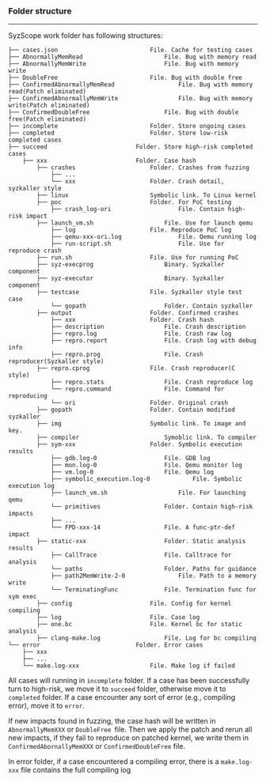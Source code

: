 ### Folder structure

------

SyzScope work folder has following structures:

```
├── cases.json							File. Cache for testing cases
├── AbnormallyMemRead						File. Bug with memory read
├── AbnormallyMemWrite						File. Bug with memory write
├── DoubleFree							File. Bug with double free
├── ConfirmedAbnormallyMemRead					File. Bug with memory read(Patch eliminated)
├── ConfirmedAbnormallyMemWrite					File. Bug with memory write(Patch eliminated)
├── ConfirmedDoubleFree						File. Bug with double free(Patch eliminated)
├── incomplete							Folder. Store ongoing cases
├── completed							Folder. Store low-risk completed cases
├── succeed							Folder. Store high-risk completed cases
    ├── xxx							Folder. Case hash
        ├── crashes						Folder. Crashes from fuzzing
            ├── ...
            └── xxx						Folder. Crash detail, syzkaller style
        ├── linux						Symbolic link. To Linux kernel
        ├── poc							Folder. For PoC testing
            ├── crash_log-ori					File. Contain high-risk impact
	    ├── launch_vm.sh					File. Use for launch qemu
            ├── log						File. Reproduce PoC log
            ├── qemu-xxx-ori.log				File. Qemu running log
            ├── run-script.sh					File. Use for reproduce crash
	    ├── run.sh						File. Use for running PoC
	    ├── syz-execprog					Binary. Syzkaller component
	    ├── syz-executor					Binary. Syzkaller component
	    ├── testcase					File. Syzkaller style test case
            └── gopath						Folder. Contain syzkaller
        ├── output						Folder. Confirmed crashes
            ├── xxx						Folder. Crash hash
        	├── description					File. Crash description
        	├── repro.log					File. Crash raw log
        	├── repro.report				File. Crash log with debug info
        	├── repro.prog					File. Crash reproducer(Syzkaller style)
		├── repro.cprog					File. Crash reproducer(C style)
        	├── repro.stats					File. Crash reproduce log
        	└── repro.command				File. Command for reproducing
            └── ori						Folder. Original crash
        ├── gopath						Folder. Contain modified syzkaller
        ├── img							Symbolic link. To image and key.
        ├── compiler						Symoblic link. To compiler
        ├── sym-xxx						Folder. Symbolic execution results
            ├── gdb.log-0					File. GDB log
            ├── mon.log-0					File. Qemu monitor log
            ├── vm.log-0					File. Qemu log
            ├── symbolic_execution.log-0			File. Symbolic execution log
            ├── launch_vm.sh					File. For launching qemu
            └── primitives					Folder. Contain high-risk impacts
        	├── ...
        	└── FPD-xxx-14					File. A func-ptr-def impact
        ├── static-xxx						Folder. Static analysis results
            ├── CallTrace					File. Calltrace for analysis
            └── paths						Folder. Paths for guidance
        	├── path2MemWrite-2-0				File. Path to a memory write
        	└── TerminatingFunc				File. Termination func for sym exec
        ├── config						File. Config for kernel compiling
        ├── log							File. Case log
        ├── one.bc						File. Kernel bc for static analysis
        ├── clang-make.log					File. Log for bc compiling
└── error							Folder. Error cases
    ├── xxx
	├── ...
	└── make.log-xxx					File. Make log if failed
```

All cases will running in `incomplete` folder. If a case has been successfully turn to high-risk, we move it to `succeed` folder, otherwise move it to `completed` folder. If a case encounter any sort of error (e.g., compiling error), move it to `error`. 

If new impacts found in fuzzing, the case hash will be written in `AbnormallyMemXXX` or `DoubleFree `file. Then we apply the patch and rerun all new impacts, if they fail to reproduce on patched kernel, we write them in `ConfirmedAbornallyMemXXX` or `ConfirmedDoubleFree` file.

In error folder, if a case encountered a compiling error, there is a `make.log-xxx` file contains the full compiling log
